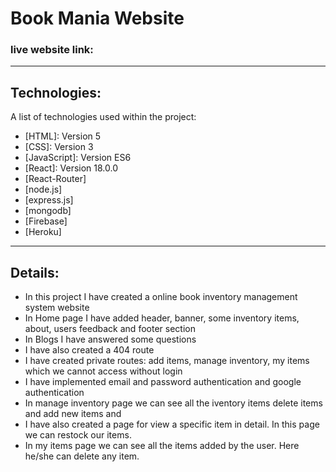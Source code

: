 # Book Mania Website
### live website link: 
***
## Technologies:
A list of technologies used within the project:
* [HTML]: Version 5
* [CSS]: Version 3
* [JavaScript]: Version ES6
* [React]: Version 18.0.0
* [React-Router]
* [node.js]
* [express.js]
* [mongodb]
* [Firebase]
* [Heroku]
***
## Details:
* In this project I have created a online book inventory management system website
* In Home page I have added header, banner, some inventory items, about, users feedback and footer section
* In Blogs I have answered some questions
* I have also created a 404 route
* I have created private routes: add items, manage inventory, my items which we cannot access without login
* I have implemented email and password authentication and google authentication
* In manage inventory page we can see all the iventory items delete items and add new items and 
* I have also created a page for view a specific item in detail. In this page we can restock our items.
* In my items page we can see all the items added by the user. Here he/she can delete any item.
